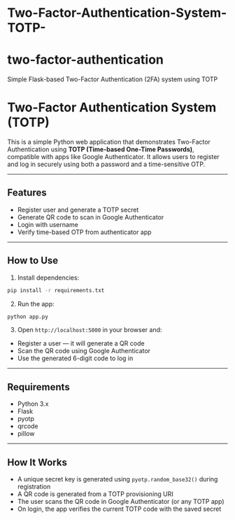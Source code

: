 # Two-Factor-Authentication-System-TOTP-

# two-factor-authentication

Simple Flask-based Two-Factor Authentication (2FA) system using TOTP

# Two-Factor Authentication System (TOTP)

This is a simple Python web application that demonstrates Two-Factor Authentication using **TOTP (Time-based One-Time Passwords)**, compatible with apps like Google Authenticator. It allows users to register and log in securely using both a password and a time-sensitive OTP.

---

## Features

* Register user and generate a TOTP secret
* Generate QR code to scan in Google Authenticator
* Login with username
* Verify time-based OTP from authenticator app

---

## How to Use

1. Install dependencies:

```bash
pip install -r requirements.txt
```

2. Run the app:

```bash
python app.py
```

3. Open `http://localhost:5000` in your browser and:

* Register a user — it will generate a QR code
* Scan the QR code using Google Authenticator
* Use the generated 6-digit code to log in

---

## Requirements

* Python 3.x
* Flask
* pyotp
* qrcode
* pillow

---

## How It Works

* A unique secret key is generated using `pyotp.random_base32()` during registration
* A QR code is generated from a TOTP provisioning URI
* The user scans the QR code in Google Authenticator (or any TOTP app)
* On login, the app verifies the current TOTP code with the saved secret

